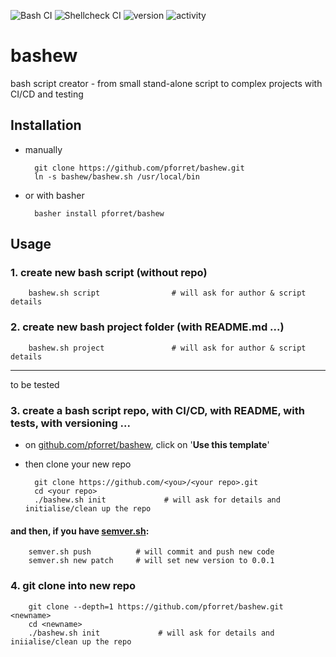 ![Bash CI](https://github.com/pforret/bashew/workflows/Bash%20CI/badge.svg) 
![Shellcheck CI](https://github.com/pforret/bashew/workflows/Shellcheck%20CI/badge.svg)
![version](https://img.shields.io/github/v/release/pforret/bashew?include_prereleases)
![activity](https://img.shields.io/github/commit-activity/m/pforret/bashew)

# bashew
bash script creator - from small stand-alone script to complex projects with CI/CD and testing

## Installation

* manually

        git clone https://github.com/pforret/bashew.git
        ln -s bashew/bashew.sh /usr/local/bin
    
* or with basher    

        basher install pforret/bashew
        
## Usage

### 1. create new bash script (without repo)

        bashew.sh script                # will ask for author & script details
    
### 2. create new bash project folder (with README.md ...)

        bashew.sh project               # will ask for author & script details     

----

  to be tested
  
### 3. create a bash script repo, with CI/CD, with README, with tests, with versioning ... 

* on [github.com/pforret/bashew](https://github.com/pforret/bashew), click on '**Use this template**'
* then clone your new repo

        git clone https://github.com/<you>/<your repo>.git
        cd <your repo>
        ./bashew.sh init             # will ask for details and initialise/clean up the repo

#### and then, if you have [semver.sh](https://github.com/pforret/semver):
        semver.sh push          # will commit and push new code
        semver.sh new patch     # will set new version to 0.0.1


  
### 4. git clone into new repo

        git clone --depth=1 https://github.com/pforret/bashew.git <newname>
        cd <newname>
        ./bashew.sh init             # will ask for details and iniialise/clean up the repo
